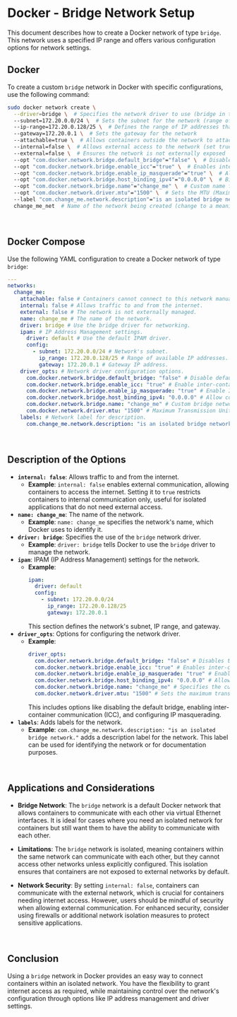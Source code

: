 # Docker - Bridge Network Setup

This document describes how to create a Docker network of type `bridge`. This
network uses a specified IP range and offers various configuration options for
network settings.

## Docker

To create a custom `bridge` network in Docker with specific configurations, use
the following command:

```bash
sudo docker network create \
  --driver=bridge \  # Specifies the network driver to use (bridge in this case)
  --subnet=172.20.0.0/24 \  # Sets the subnet for the network (range of IP addresses)
  --ip-range=172.20.0.128/25 \  # Defines the range of IP addresses that can be assigned to containers
  --gateway=172.20.0.1 \  # Sets the gateway for the network
  --attachable=true \  # Allows containers outside the network to attach to it
  --internal=false \  # Allows external access to the network (set true for isolation)
  --external=false \  # Ensures the network is not externally exposed
  --opt "com.docker.network.bridge.default_bridge"="false" \  # Disables the default bridge network
  --opt "com.docker.network.bridge.enable_icc"="true" \  # Enables inter-container communication
  --opt "com.docker.network.bridge.enable_ip_masquerade"="true" \  # Allows IP masquerading for outbound traffic
  --opt "com.docker.network.bridge.host_binding_ipv4"="0.0.0.0" \  # Binds the host to all available IPv4 addresses
  --opt "com.docker.network.bridge.name"="change_me" \  # Custom name for the bridge (change to suit your needs)
  --opt "com.docker.network.driver.mtu"="1500" \  # Sets the MTU (Maximum Transmission Unit)
  --label "com.change_me.network.description"="is an isolated bridge network." \  # Label for network description
  change_me_net  # Name of the network being created (change to a meaningful name)
```

<br />

## Docker Compose

Use the following YAML configuration to create a Docker network of type `bridge`:

```yml
---
networks:
  change_me:
    attachable: false # Containers cannot connect to this network manually.
    internal: false # Allows traffic to and from the internet.
    external: false # The network is not externally managed.
    name: change_me # The name of the network.
    driver: bridge # Use the bridge driver for networking.
    ipam: # IP Address Management settings.
      driver: default # Use the default IPAM driver.
      config:
        - subnet: 172.20.0.0/24 # Network's subnet.
          ip_range: 172.20.0.128/25 # Range of available IP addresses.
          gateway: 172.20.0.1 # Gateway IP address.
    driver_opts: # Network driver configuration options.
      com.docker.network.bridge.default_bridge: "false" # Disable default bridge network.
      com.docker.network.bridge.enable_icc: "true" # Enable inter-container communication (ICC).
      com.docker.network.bridge.enable_ip_masquerade: "true" # Enable IP masquerading for internet access.
      com.docker.network.bridge.host_binding_ipv4: "0.0.0.0" # Allow connections from any IP address.
      com.docker.network.bridge.name: "change_me" # Custom bridge network name.
      com.docker.network.driver.mtu: "1500" # Maximum Transmission Unit for the network.
    labels: # Network label for description.
      com.change_me.network.description: "is an isolated bridge network."
```

<br />

## Description of the Options

- **`internal: false`**: Allows traffic to and from the internet.
  - **Example**: `internal: false` enables external communication, allowing
    containers to access the internet. Setting it to `true` restricts containers
    to internal communication only, useful for isolated applications that do not
    need external access.
- **`name: change_me`**: The name of the network.
  - **Example**: `name: change_me` specifies the network's name, which Docker
    uses to identify it.
- **`driver: bridge`**: Specifies the use of the `bridge` network driver.
  - **Example**: `driver: bridge` tells Docker to use the `bridge` driver to
    manage the network.
- **`ipam`**: IPAM (IP Address Management) settings for the network.
  - **Example**:
    ```yml
    ipam:
      driver: default
      config:
        - subnet: 172.20.0.0/24
          ip_range: 172.20.0.128/25
          gateway: 172.20.0.1
    ```
    This section defines the network's subnet, IP range, and gateway.
- **`driver_opts`**: Options for configuring the network driver.
  - **Example**:
    ```yml
    driver_opts:
      com.docker.network.bridge.default_bridge: "false" # Disables the default bridge network.
      com.docker.network.bridge.enable_icc: "true" # Enables inter-container communication (ICC).
      com.docker.network.bridge.enable_ip_masquerade: "true" # Enables IP masquerading, allowing containers to access the external network.
      com.docker.network.bridge.host_binding_ipv4: "0.0.0.0" # Allows connections to the host from any IP address.
      com.docker.network.bridge.name: "change_me" # Specifies the custom bridge network name.
      com.docker.network.driver.mtu: "1500" # Sets the maximum transmission unit for the network.
    ```
    This includes options like disabling the default bridge, enabling
    inter-container communication (ICC), and configuring IP masquerading.
- **`labels`**: Adds labels for the network.
  - **Example**:
    `com.change_me.network.description: "is an isolated bridge network."`
    adds a description label for the network. This label can be used for
    identifying the network or for documentation purposes.

<br />

## Applications and Considerations

- **Bridge Network**: The `bridge` network is a default Docker network that
  allows containers to communicate with each other via virtual Ethernet
  interfaces. It is ideal for cases where you need an isolated network for
  containers but still want them to have the ability to communicate with each
  other.

- **Limitations**: The `bridge` network is isolated, meaning containers within
  the same network can communicate with each other, but they cannot access other
  networks unless explicitly configured. This isolation ensures that containers
  are not exposed to external networks by default.

- **Network Security**: By setting `internal: false`, containers can communicate
  with the external network, which is crucial for containers needing internet
  access. However, users should be mindful of security when allowing external
  communication. For enhanced security, consider using firewalls or additional
  network isolation measures to protect sensitive applications.

<br />

## Conclusion

Using a `bridge` network in Docker provides an easy way to connect containers
within an isolated network. You have the flexibility to grant internet access as
required, while maintaining control over the network's configuration through
options like IP address management and driver settings.
